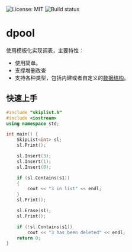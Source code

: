![License: MIT](https://img.shields.io/badge/License-MIT-yellow.svg) ![Build status](https://travis-ci.org/zheng-ji/skiplist.svg?branch=master)
# dpool 

使用模板化实现调表，主要特性：
- 使用简单。 
- 支撑增删改查
- 支持各种类型，包括内建或者自定义的[数据结构](https://github.com/zheng-ji/skiplist/blob/master/complex_type_example.cpp)。

## 快速上手
```C++
#include "skiplist.h"
#include <iostream>
using namespace std;

int main() {
    SkipList<int> sl;
    sl.Print();

    sl.Insert(3);
    sl.Insert(1);
    sl.Insert(0);

    if (sl.Contains(s1)) 
    {
        cout << "3 in list" << endl;
    }
    sl.Print();

    sl.Erase(s1);
    sl.Print();

    if (!sl.Contains(s1))
        cout << "3 has been deleted" << endl;
    return 0;
}
```
